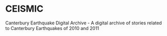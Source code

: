 # CEISMIC
Canterbury Earthquake Digital Archive - A digital archive of stories related to Canterbury Earthquakes of 2010 and 2011
